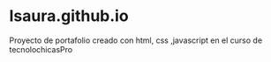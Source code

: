 # Isaura.github.io
Proyecto  de portafolio creado con  html, css ,javascript en el curso de tecnolochicasPro
